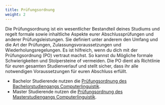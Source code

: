 ```yaml
---
title: Prüfungsordnung
weight: 2
---
```


Die Prüfungsordnung ist ein wesentlicher Bestandteil deines Studiums und regelt formale sowie inhaltliche Aspekte eurer Abschlussprüfungen und anderer Prüfungsleistungen. Sie definiert unter anderem den Umfang und die Art der Prüfungen, Zulassungsvoraussetzungen und Wiederholungsregelungen. Es ist hilfreich, wenn du dich mit der Prüfungsordnung (PO) vertraut machst. So kannst du Mögliche formale Schwierigkeiten und Stolpersteine of vermeiden. Die PO dient als Richtlinie für euren gesamten Studienverlauf und stellt sicher, dass ihr alle notwendigen Voraussetzungen für euren Abschluss erfüllt.

- Bachelor Studierende nutzen die [Prüfungsordnung des Bachelorstudiengangs Computerlinguistik](https://www.cis.uni-muenchen.de/ba/studienfach/pruefordnung/index.html).
- Master Studierende nutzen die [Prüfungsordnung des Masterstudiengangs Computerlinguistik](https://www.cis.uni-muenchen.de/master/studienfach/pruefordnung/index.html.).